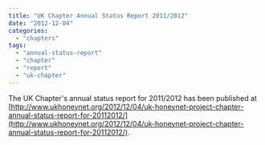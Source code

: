```yaml
---
title: "UK Chapter Annual Status Report 2011/2012"
date: "2012-12-04"
categories: 
  - "chapters"
tags: 
  - "annual-status-report"
  - "chapter"
  - "report"
  - "uk-chapter"
---
```


The UK Chapter's annual status report for 2011/2012 has been published at [http://www.ukhoneynet.org/2012/12/04/uk-honeynet-project-chapter-annual-status-report-for-20112012/](http://www.ukhoneynet.org/2012/12/04/uk-honeynet-project-chapter-annual-status-report-for-20112012/).
